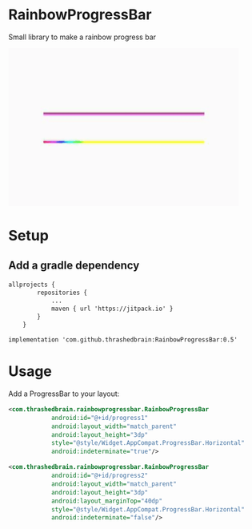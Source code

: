 # RainbowProgressBar

Small library to make a rainbow progress bar

![](https://raw.githubusercontent.com/thrashedbrain/RainbowProgressBar/master/screen.gif)

# Setup

## Add a gradle dependency

```Gradle
allprojects {
		repositories {
			...
			maven { url 'https://jitpack.io' }
		}
	}
```

```Gradle
implementation 'com.github.thrashedbrain:RainbowProgressBar:0.5'
```

# Usage

Add a ProgressBar to your layout:

```xml
<com.thrashedbrain.rainbowprogressbar.RainbowProgressBar
            android:id="@+id/progress1"
            android:layout_width="match_parent"
            android:layout_height="3dp"
            style="@style/Widget.AppCompat.ProgressBar.Horizontal"
            android:indeterminate="true"/>
```

```xml
<com.thrashedbrain.rainbowprogressbar.RainbowProgressBar
            android:id="@+id/progress2"
            android:layout_width="match_parent"
            android:layout_height="3dp"
            android:layout_marginTop="40dp"
            style="@style/Widget.AppCompat.ProgressBar.Horizontal"
            android:indeterminate="false"/>
```
